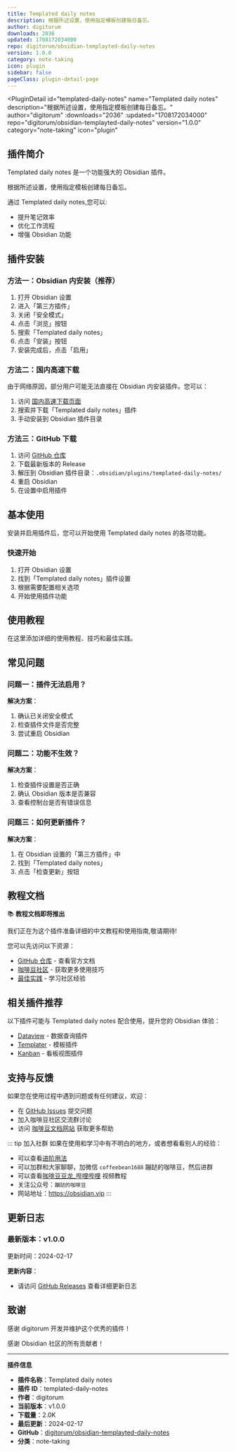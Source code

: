 ```yaml
---
title: Templated daily notes
description: 根据所述设置，使用指定模板创建每日备忘。
author: digitorum
downloads: 2036
updated: 1708172034000
repo: digitorum/obsidian-templayted-daily-notes
version: 1.0.0
category: note-taking
icon: plugin
sidebar: false
pageClass: plugin-detail-page
---
```


<PluginDetail
  id="templated-daily-notes"
  name="Templated daily notes"
  description="根据所述设置，使用指定模板创建每日备忘。"
  author="digitorum"
  :downloads="2036"
  :updated="1708172034000"
  repo="digitorum/obsidian-templayted-daily-notes"
  version="1.0.0"
  category="note-taking"
  icon="plugin"
>

<!-- AUTO_GENERATED_START -->
## 插件简介

Templated daily notes 是一个功能强大的 Obsidian 插件。

根据所述设置，使用指定模板创建每日备忘。

通过 Templated daily notes,您可以:

- 提升笔记效率
- 优化工作流程
- 增强 Obsidian 功能

<!-- AUTO_GENERATED_END -->

<!-- AUTO_GENERATED_START -->
## 插件安装

### 方法一：Obsidian 内安装（推荐）

1. 打开 Obsidian 设置
2. 进入「第三方插件」
3. 关闭「安全模式」
4. 点击「浏览」按钮
5. 搜索「Templated daily notes」
6. 点击「安装」按钮
7. 安装完成后，点击「启用」

### 方法二：国内高速下载

由于网络原因，部分用户可能无法直接在 Obsidian 内安装插件。您可以：

1. 访问 [国内高速下载页面](/zh/documentation/obsidian-plugins-download.html)
2. 搜索并下载「Templated daily notes」插件
3. 手动安装到 Obsidian 插件目录

### 方法三：GitHub 下载

1. 访问 [GitHub 仓库](https://github.com/digitorum/obsidian-templayted-daily-notes)
2. 下载最新版本的 Release
3. 解压到 Obsidian 插件目录：`.obsidian/plugins/templated-daily-notes/`
4. 重启 Obsidian
5. 在设置中启用插件

## 基本使用

安装并启用插件后，您可以开始使用 Templated daily notes 的各项功能。

### 快速开始

1. 打开 Obsidian 设置
2. 找到「Templated daily notes」插件设置
3. 根据需要配置相关选项
4. 开始使用插件功能

<!-- AUTO_GENERATED_END -->

<!-- CUSTOM_CONTENT_START:tutorial -->
## 使用教程

在这里添加详细的使用教程、技巧和最佳实践。

<!-- CUSTOM_CONTENT_END:tutorial -->

<!-- SHARED_CONTENT_START -->
## 常见问题

### 问题一：插件无法启用？

**解决方案**：
1. 确认已关闭安全模式
2. 检查插件文件是否完整
3. 尝试重启 Obsidian

### 问题二：功能不生效？

**解决方案**：
1. 检查插件设置是否正确
2. 确认 Obsidian 版本是否兼容
3. 查看控制台是否有错误信息

### 问题三：如何更新插件？

**解决方案**：
1. 在 Obsidian 设置的「第三方插件」中
2. 找到「Templated daily notes」
3. 点击「检查更新」按钮

## 教程文档

📚 **教程文档即将推出**

我们正在为这个插件准备详细的中文教程和使用指南,敬请期待!

您可以先访问以下资源：
- [GitHub 仓库](https://github.com/digitorum/obsidian-templayted-daily-notes) - 查看官方文档
- [咖啡豆社区](/zh/bases/) - 获取更多使用技巧
- [最佳实践](/zh/best-practices/) - 学习社区经验

## 相关插件推荐

以下插件可能与 Templated daily notes 配合使用，提升您的 Obsidian 体验：

- [Dataview](/zh/plugins/dataview.html) - 数据查询插件
- [Templater](/zh/plugins/templater-obsidian.html) - 模板插件
- [Kanban](/zh/plugins/obsidian-kanban.html) - 看板视图插件

## 支持与反馈

如果您在使用过程中遇到问题或有任何建议，欢迎：

- 在 [GitHub Issues](https://github.com/digitorum/obsidian-templayted-daily-notes/issues) 提交问题
- 加入咖啡豆社区交流群讨论
- 访问 [咖啡豆文档网站](https://obsidian.vip) 获取更多帮助

::: tip 加入社群
如果在使用和学习中有不明白的地方，或者想看看别人的经验：
- 可以查看[进阶用法](/zh/advanced)
- 可以加群和大家聊聊，加微信 `coffeebean1688` 蹦跶的咖啡豆，然后进群
- 可以查看[咖啡豆豆龙_哔哩哔哩](https://space.bilibili.com/618777356) 视频教程
- 关注公众号：`蹦跶的咖啡豆`
- 网站地址：https://obsidian.vip
:::
<!-- SHARED_CONTENT_END -->

<!-- AUTO_GENERATED_START -->
## 更新日志

### 最新版本：v1.0.0

更新时间：2024-02-17

**更新内容**：
- 请访问 [GitHub Releases](https://github.com/digitorum/obsidian-templayted-daily-notes/releases) 查看详细更新日志

## 致谢

感谢 digitorum 开发并维护这个优秀的插件！

感谢 Obsidian 社区的所有贡献者！

---

**插件信息**
- **插件名称**：Templated daily notes
- **插件 ID**：templated-daily-notes
- **作者**：digitorum
- **当前版本**：v1.0.0
- **下载量**：2.0K
- **最后更新**：2024-02-17
- **GitHub**：[digitorum/obsidian-templayted-daily-notes](https://github.com/digitorum/obsidian-templayted-daily-notes)
- **分类**：note-taking
<!-- AUTO_GENERATED_END -->

</PluginDetail>

